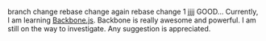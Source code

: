 branch change
rebase change again
rebase change 1
jjjj
GOOD...
Currently, I am learning [Backbone.js](http://backbonejs.org/). Backbone is really awesome and powerful. I am still on the way to investigate. Any suggestion is appreciated.
